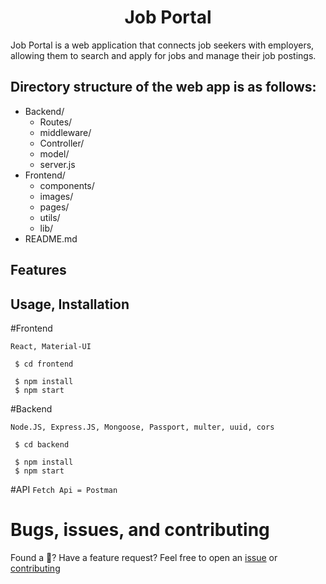 <h1 align="center"><strong>Job Portal</strong></h1>
 Job Portal is a web application that connects job seekers with employers, allowing them to search and apply for jobs and manage their job postings.

## Directory structure of the web app is as follows:

- Backend/
  - Routes/
  - middleware/
  - Controller/
  - model/
  - server.js
- Frontend/
  - components/
  - images/
  - pages/
  - utils/
  - lib/
- README.md

## Features

## Usage, Installation

#Frontend

`React, Material-UI`

```
 $ cd frontend
```

```
 $ npm install
 $ npm start
```

#Backend

`Node.JS, Express.JS, Mongoose, Passport, multer, uuid, cors`

```
 $ cd backend
```

```
 $ npm install
 $ npm start
```

#API
`Fetch Api = Postman`

# Bugs, issues, and contributing

Found a 🐛? Have a feature request? Feel free to open an [issue](https://github.com/Nhat-Kha/jobportal/issues) or [contributing](https://github.com/Nhat-Kha/jobportal)
